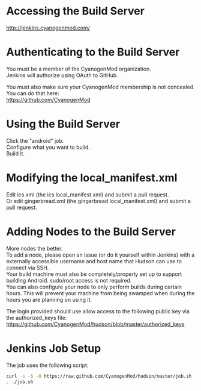 # Accessing the Build Server
http://jenkins.cyanogenmod.com/

# Authenticating to the Build Server
You must be a member of the CyanogenMod organization.  
Jenkins will authorize using OAuth to GitHub.

You must also make sure your CyanogenMod membership is not concealed. You can do that here:  
https://github.com/CyanogenMod  

# Using the Build Server
Click the "android" job.  
Configure what you want to build.  
Build it.  

# Modifying the local_manifest.xml
Edit ics.xml (the ics local_manifest.xml) and submit a pull request.  
Or edit gingerbread.xml (the gingerbread local_manifest.xml) and submit a pull request.  

# Adding Nodes to the Build Server
More nodes the better.  
To add a node, please open an issue (or do it yourself within Jenkins) with a externally accessible username and host name that Hudson can use to connect via SSH.  
Your build machine must also be completely/properly set up to support building Android. sudo/root access is not required.  
You can also configure your node to only perform builds during certain hours. This will prevent your machine from being swamped when during the hours you are planning on using it.  

The login provided should use allow access to the following public key via the authorized_keys file:  
https://github.com/CyanogenMod/hudson/blob/master/authorized_keys  

# Jenkins Job Setup
The job uses the following script:

```bash
curl -s -S -O https://raw.github.com/CyanogenMod/hudson/master/job.sh
. ./job.sh
```
